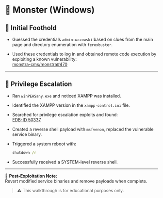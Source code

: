 # 🏴 Monster (Windows)

## 🧠 Initial Foothold

- Guessed the credentials `admin:wazowski` based on clues from the main page and directory enumeration with `feroxbuster`.

- Used these credentials to log in and obtained remote code execution by exploiting a known vulnerability:  
  [monstra-cms/monstra#470](https://github.com/monstra-cms/monstra/issues/470)

---

## 🚀 Privilege Escalation

- Ran `winPEASany.exe` and noticed XAMPP was installed.

- Identified the XAMPP version in the `xampp-control.ini` file.

- Searched for privilege escalation exploits and found:  
  [EDB-ID 50337](https://www.exploit-db.com/exploits/50337)

- Created a reverse shell payload with `msfvenom`, replaced the vulnerable service binary.

- Triggered a system reboot with:
  ```cmd
  shutdown /r
  ```

- Successfully received a SYSTEM-level reverse shell.

---

🧼 **Post-Exploitation Note:**  
Revert modified service binaries and remove payloads when complete.

> ⚠️ This walkthrough is for educational purposes only.
